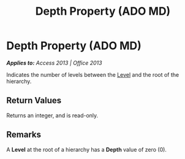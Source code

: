 ﻿---
title: Depth Property (ADO MD)
TOCTitle: Depth Property (ADO MD)
ms:assetid: efd2b776-a156-b60c-22f1-a6c0925e6bcf
ms:mtpsurl: https://msdn.microsoft.com/en-us/library/JJ250219(v=office.15)
ms:contentKeyID: 48548593
ms.date: 09/18/2015
mtps_version: v=office.15
---

# Depth Property (ADO MD)


_**Applies to:** Access 2013 | Office 2013_

Indicates the number of levels between the [Level](level-object-ado-md.md) and the root of the hierarchy.

## Return Values

Returns an integer, and is read-only.

## Remarks

A **Level** at the root of a hierarchy has a **Depth** value of zero (0).

